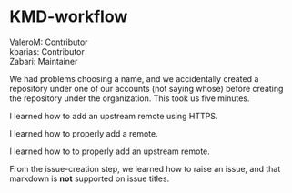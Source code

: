 # KMD-workflow

ValeroM: Contributor  
kbarias: Contributor  
Zabari: Maintainer  

We had problems choosing a name, and we accidentally created a repository under one of our accounts (not saying whose) before creating the repository under the organization. This took us five minutes.

I learned how to add an upstream remote using HTTPS.

I learned how to properly add a remote.

I learned how to to properly add an upstream remote.

From the issue-creation step, we learned how to raise an issue, and that markdown is **not** supported on issue titles.

